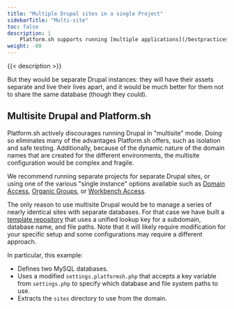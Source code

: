 ```yaml
---
title: "Multiple Drupal sites in a single Project"
sidebarTitle: "Multi-site"
toc: false
description: |
    Platform.sh supports running [multiple applications](/bestpractices/oneormany.md) in the same project, and these can be two or more Drupal sites.
weight: -80
---
```


{{< description >}}

But they would be separate Drupal instances: they will have their assets separate and live their lives apart, and it would be much better for them not to share the same database (though they could).

## Multisite Drupal and Platform.sh

Platform.sh actively discourages running Drupal in "multisite" mode. Doing so eliminates many of the advantages Platform.sh offers, such as isolation and safe testing.  Additionally, because of the dynamic nature of the domain names that are created for the different environments, the multisite configuration would be complex and fragile.

We recommend running separate projects for separate Drupal sites, or using one of the various "single instance" options available such as [Domain Access](https://www.drupal.org/project/domain), [Organic Groups](https://www.drupal.org/project/og), or [Workbench Access](https://www.drupal.org/project/workbench_access).

The only reason to use multisite Drupal would be to manage a series of nearly identical sites with separate databases.  For that case we have built a [template repository](https://github.com/platformsh-templates/drupal8-multisite) that uses a unified lookup key for a subdomain, database name, and file paths.  Note that it will likely require modification for your specific setup and some configurations may require a different approach.

In particular, this example:

* Defines two MySQL databases.
* Uses a modified `settings.platformsh.php` that accepts a key variable from `settings.php` to specify which database and file system paths to use.
* Extracts the `sites` directory to use from the domain.
